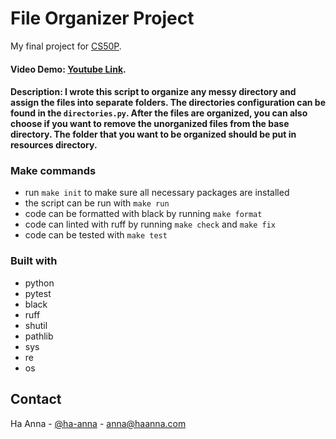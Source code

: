 # File Organizer Project

My final project for [CS50P](https://cs50.harvard.edu/python/2022/).

#### Video Demo: [Youtube Link]().

#### Description: I wrote this script to organize any messy directory and assign the files into separate folders. The directories configuration can be found in the `directories.py`. After the files are organized, you can also choose if you want to remove the unorganized files from the base directory. The folder that you want to be organized should be put in resources directory.

### Make commands

- run `make init` to make sure all necessary packages are installed
- the script can be run with `make run`
- code can be formatted with black by running `make format`
- code can linted with ruff by running `make check` and `make fix`
- code can be tested with `make test`

### Built with

- python
- pytest
- black
- ruff
- shutil
- pathlib
- sys
- re
- os

## Contact

Ha Anna - [@ha-anna](https://www.linkedin.com/in/ha-anna/) - anna@haanna.com

<!-- File Organizer Project
Organize any messy directory in a matter of seconds.
I really enjoyed both lectures and assignments. Some of them took me a while to finish but it was nonetheless very satisfying to complete all of them. Now I feel like I became friends with Python and I can use it to build whatever I want. -->
